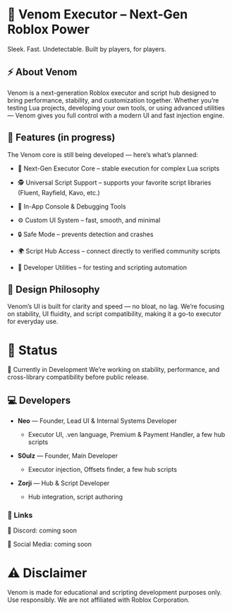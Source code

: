 # 🐍 Venom Executor – Next-Gen Roblox Power
Sleek. Fast. Undetectable. Built by players, for players.

## ⚡ About Venom
Venom is a next-generation Roblox executor and script hub designed to bring performance, stability, and customization together.
Whether you’re testing Lua projects, developing your own tools, or using advanced utilities — Venom gives you full control with a modern UI and fast injection engine.

## 🧩 Features (in progress)
The Venom core is still being developed — here’s what’s planned:

- 🧠 Next-Gen Executor Core – stable execution for complex Lua scripts

- 🕵️ Universal Script Support – supports your favorite script libraries (Fluent, Rayfield, Kavo, etc.)

- 💬 In-App Console & Debugging Tools

- ⚙️ Custom UI System – fast, smooth, and minimal

- 🔒 Safe Mode – prevents detection and crashes

- 🌍 Script Hub Access – connect directly to verified community scripts

- 🧰 Developer Utilities – for testing and scripting automation

## 🎨 Design Philosophy
Venom’s UI is built for clarity and speed — no bloat, no lag.
We’re focusing on stability, UI fluidity, and script compatibility, making it a go-to executor for everyday use.

# 🧪 Status
🚧 Currently in Development
We’re working on stability, performance, and cross-library compatibility before public release.

## 💻 Developers
- **Neo** — Founder, Lead UI & Internal Systems Developer  
  - Executor UI, .ven language, Premium & Payment Handler, a few hub scripts

- **S0ulz** — Founder, Main Developer  
  - Executor injection, Offsets finder, a few hub scripts

- **Zorji** — Hub & Script Developer  
  - Hub integration, script authoring

### 🔗 Links
💬 Discord: coming soon

📸 Social Media: coming soon

# ⚠️ Disclaimer
Venom is made for educational and scripting development purposes only.
Use responsibly. We are not affiliated with Roblox Corporation.
